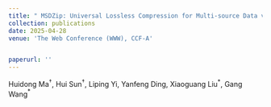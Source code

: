 ```yaml
--- 
title: " MSDZip: Universal Lossless Compression for Multi-source Data via Stepwise-parallel and Learning-based Prediction" 
collection: publications 
date: 2025-04-28
venue: 'The Web Conference (WWW), CCF-A' 


paperurl: '' 
--- 
```

Huidong Ma$^{\dagger}$, Hui Sun$^{\dagger}$, Liping Yi, Yanfeng Ding, Xiaoguang Liu$^{\ast}$, Gang Wang$^{\ast}$

